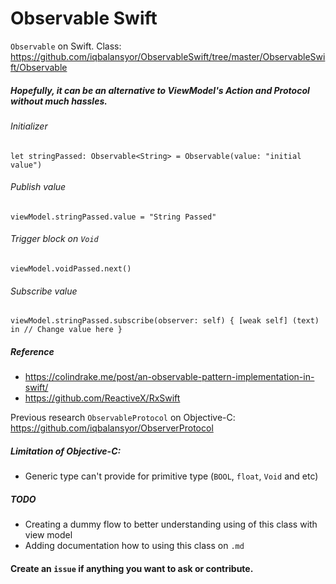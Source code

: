 # Observable Swift

`Observable` on Swift. 
Class: https://github.com/iqbalansyor/ObservableSwift/tree/master/ObservableSwift/Observable

##### Hopefully, it can be an alternative to ViewModel's Action and Protocol without much hassles.

###### Initializer
```let stringPassed: Observable<String> = Observable(value: "initial value")```

###### Publish value
```viewModel.stringPassed.value = "String Passed"```

###### Trigger block on `Void`
```viewModel.voidPassed.next()```

###### Subscribe value
```viewModel.stringPassed.subscribe(observer: self) { [weak self] (text) in // Change value here }```

##### Reference
- https://colindrake.me/post/an-observable-pattern-implementation-in-swift/
- https://github.com/ReactiveX/RxSwift

Previous research `ObservableProtocol` on Objective-C: https://github.com/iqbalansyor/ObserverProtocol


##### Limitation of Objective-C:
- Generic type can't provide for primitive type (`BOOL`, `float`, `Void` and etc)


##### TODO
- Creating a dummy flow to better understanding using of this class with view model
- Adding documentation how to using this class on `.md`

#### Create an `issue` if anything you want to ask or contribute.
